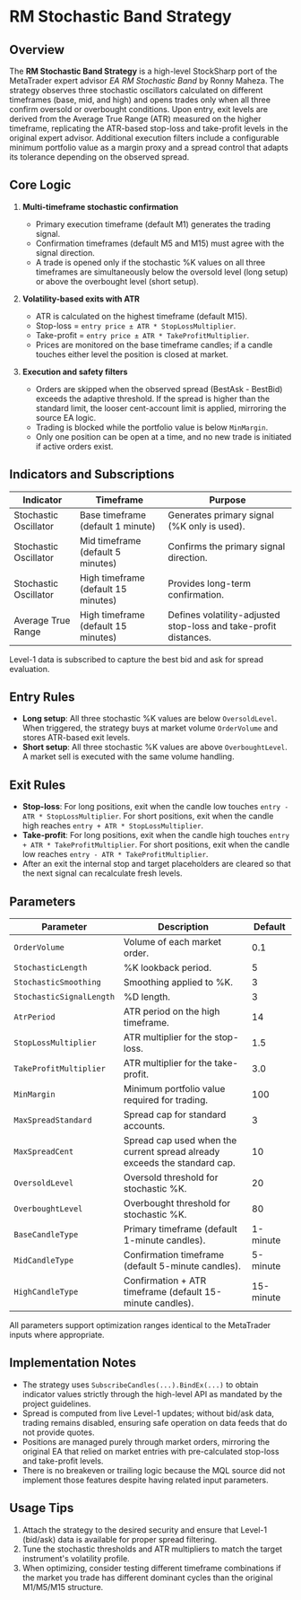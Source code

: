 # RM Stochastic Band Strategy

## Overview

The **RM Stochastic Band Strategy** is a high-level StockSharp port of the MetaTrader expert advisor *EA RM Stochastic Band* by Ronny Maheza. The strategy observes three stochastic oscillators calculated on different timeframes (base, mid, and high) and opens trades only when all three confirm oversold or overbought conditions. Upon entry, exit levels are derived from the Average True Range (ATR) measured on the higher timeframe, replicating the ATR-based stop-loss and take-profit levels in the original expert advisor. Additional execution filters include a configurable minimum portfolio value as a margin proxy and a spread control that adapts its tolerance depending on the observed spread.

## Core Logic

1. **Multi-timeframe stochastic confirmation**  
   - Primary execution timeframe (default M1) generates the trading signal.  
   - Confirmation timeframes (default M5 and M15) must agree with the signal direction.  
   - A trade is opened only if the stochastic %K values on all three timeframes are simultaneously below the oversold level (long setup) or above the overbought level (short setup).

2. **Volatility-based exits with ATR**  
   - ATR is calculated on the highest timeframe (default M15).  
   - Stop-loss = `entry price ± ATR * StopLossMultiplier`.  
   - Take-profit = `entry price ± ATR * TakeProfitMultiplier`.  
   - Prices are monitored on the base timeframe candles; if a candle touches either level the position is closed at market.

3. **Execution and safety filters**  
   - Orders are skipped when the observed spread (BestAsk - BestBid) exceeds the adaptive threshold. If the spread is higher than the standard limit, the looser cent-account limit is applied, mirroring the source EA logic.  
   - Trading is blocked while the portfolio value is below `MinMargin`.  
   - Only one position can be open at a time, and no new trade is initiated if active orders exist.

## Indicators and Subscriptions

| Indicator | Timeframe | Purpose |
|-----------|-----------|---------|
| Stochastic Oscillator | Base timeframe (default 1 minute) | Generates primary signal (%K only is used). |
| Stochastic Oscillator | Mid timeframe (default 5 minutes) | Confirms the primary signal direction. |
| Stochastic Oscillator | High timeframe (default 15 minutes) | Provides long-term confirmation. |
| Average True Range | High timeframe (default 15 minutes) | Defines volatility-adjusted stop-loss and take-profit distances. |

Level-1 data is subscribed to capture the best bid and ask for spread evaluation.

## Entry Rules

- **Long setup**: All three stochastic %K values are below `OversoldLevel`. When triggered, the strategy buys at market volume `OrderVolume` and stores ATR-based exit levels.
- **Short setup**: All three stochastic %K values are above `OverboughtLevel`. A market sell is executed with the same volume handling.

## Exit Rules

- **Stop-loss**: For long positions, exit when the candle low touches `entry - ATR * StopLossMultiplier`. For short positions, exit when the candle high reaches `entry + ATR * StopLossMultiplier`.
- **Take-profit**: For long positions, exit when the candle high touches `entry + ATR * TakeProfitMultiplier`. For short positions, exit when the candle low reaches `entry - ATR * TakeProfitMultiplier`.
- After an exit the internal stop and target placeholders are cleared so that the next signal can recalculate fresh levels.

## Parameters

| Parameter | Description | Default |
|-----------|-------------|---------|
| `OrderVolume` | Volume of each market order. | 0.1 |
| `StochasticLength` | %K lookback period. | 5 |
| `StochasticSmoothing` | Smoothing applied to %K. | 3 |
| `StochasticSignalLength` | %D length. | 3 |
| `AtrPeriod` | ATR period on the high timeframe. | 14 |
| `StopLossMultiplier` | ATR multiplier for the stop-loss. | 1.5 |
| `TakeProfitMultiplier` | ATR multiplier for the take-profit. | 3.0 |
| `MinMargin` | Minimum portfolio value required for trading. | 100 |
| `MaxSpreadStandard` | Spread cap for standard accounts. | 3 |
| `MaxSpreadCent` | Spread cap used when the current spread already exceeds the standard cap. | 10 |
| `OversoldLevel` | Oversold threshold for stochastic %K. | 20 |
| `OverboughtLevel` | Overbought threshold for stochastic %K. | 80 |
| `BaseCandleType` | Primary timeframe (default 1-minute candles). | 1-minute | 
| `MidCandleType` | Confirmation timeframe (default 5-minute candles). | 5-minute |
| `HighCandleType` | Confirmation + ATR timeframe (default 15-minute candles). | 15-minute |

All parameters support optimization ranges identical to the MetaTrader inputs where appropriate.

## Implementation Notes

- The strategy uses `SubscribeCandles(...).BindEx(...)` to obtain indicator values strictly through the high-level API as mandated by the project guidelines.  
- Spread is computed from live Level-1 updates; without bid/ask data, trading remains disabled, ensuring safe operation on data feeds that do not provide quotes.  
- Positions are managed purely through market orders, mirroring the original EA that relied on market entries with pre-calculated stop-loss and take-profit levels.  
- There is no breakeven or trailing logic because the MQL source did not implement those features despite having related input parameters.

## Usage Tips

1. Attach the strategy to the desired security and ensure that Level-1 (bid/ask) data is available for proper spread filtering.  
2. Tune the stochastic thresholds and ATR multipliers to match the target instrument's volatility profile.  
3. When optimizing, consider testing different timeframe combinations if the market you trade has different dominant cycles than the original M1/M5/M15 structure.

